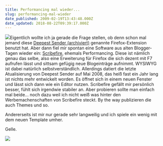 ```yaml
---
title: Performancing mal wieder...
slug: performancing-mal-wieder
date_published: 2009-02-19T13:43:48.000Z
date_updated: 2018-08-22T09:39:17.000Z
---
```


[![](//farm4.static.flickr.com/3368/3291916115_f87ecd998d.jpg)](http://www.flickr.com/photos/31943613@N05/3291916115)Eigentlich wollte ich ja gerade die Frage stellen, ob denn schon mal jemand diese [Deepest Sender (archiviert)](http://web.archive.org/web/20090217112123/http://deepestsender.mozdev.org:80/) genannte Firefox-Extension benutzt hat. Aber dann fiel mir spontan eine Software aus alten Blogger-Tagen wieder ein: [Scribefire](http://www.scribefire.com/), ehemals Performancing. Diese ist nämlich genau das selbe, also eine Erweiterung für Firefox die sich dezent mit F7 aufrufen lässt und sittsam gefügig neue Blogeinträge aufnimmt. WYSIWYG ist dabei natürlich selbstverständlich. Allerdings datiert die letzte Atualisierung von Deepest Sender auf Mai 2008, das heiß fast ein Jahr lang ist nichts mehr entwickelt worden. Es öffnet sich in einem neuen Fenster und lässt sich dann wie ein Editor nutzen. Scribefire gefällt mir persönlich besser, fühlt sich irgendwie stabiler an. Aber probieren sollte man einfach mal beide... noch dazu weil ich nicht weiß was hinter den Werbemachenschaften von Scribefire steckt. By the way publizieren die auch Themes und so.

Andererseits ist mir nur gerade sehr langweilig und ich spiele ein wenig mit dem neuen Template umher. 

Gelle.

![](//img.zemanta.com/pixy.gif?x-id=0408774f-f594-4dbc-a6a3-8a236732cb79)
